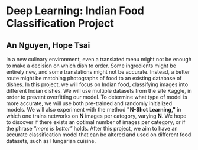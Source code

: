 # Deep Learning: Indian Food Classification Project
## An Nguyen, Hope Tsai

In a new culinary environment, even a translated menu might not be enough to make a decision on which dish to order. Some ingredients might be entirely new, and some translations might not be accurate. Instead, a better route might be matching photographs of food to an existing database of dishes. In this project, we will focus on Indian food, classifying images into different Indian dishes. We will use multiple datasets from the site Kaggle, in order to prevent overfitting our model. To determine what type of model is more accurate, we will use both pre-trained and randomly initialized models. We will also experiment with the method **"N-Shot Learning,"** in which one trains networks on **N** images per category, varying **N**. We hope to discover if there exists an optimal number of images per category, or if the phrase *"more is better"* holds. After this project, we aim to have an accurate classification model that can be altered and used on different food datasets, such as Hungarian cuisine. 
